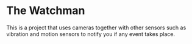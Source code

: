 # The Watchman
This is a project that uses cameras together with other sensors such as vibration and motion sensors to notify you if any event takes place.
